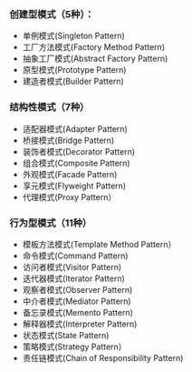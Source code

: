 ### 创建型模式（5种）：
* 单例模式(Singleton Pattern)
* 工厂方法模式(Factory Method Pattern)
* 抽象工厂模式(Abstract Factory Pattern)
* 原型模式(Prototype Pattern)
* 建造者模式(Builder Pattern)

### 结构性模式（7种）
* 适配器模式(Adapter Pattern)
* 桥接模式(Bridge Pattern)
* 装饰者模式(Decorator Pattern)
* 组合模式(Composite Pattern)
* 外观模式(Facade Pattern)
* 享元模式(Flyweight Pattern)
* 代理模式(Proxy Pattern）

### 行为型模式（11种）
* 模板方法模式(Template Method Pattern）
* 命令模式(Command Pattern)
* 访问者模式(Visitor Pattern)
* 迭代器模式(Iterator Pattern)
* 观察者模式(Observer Pattern)
* 中介者模式(Mediator Pattern)
* 备忘录模式(Memento Pattern)
* 解释器模式(Interpreter Pattern)
* 状态模式(State Pattern)
* 策略模式(Strategy Pattern）
* 责任链模式(Chain of Responsibility Pattern)
